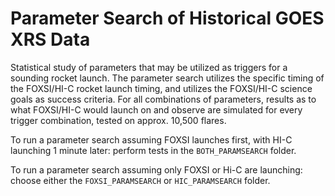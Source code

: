 # Parameter Search of Historical GOES XRS Data

Statistical study of parameters that may be utilized as triggers for a sounding rocket launch. The parameter search utilizes the specific timing of the FOXSI/HI-C rocket launch timing, and utilizes the FOXSI/HI-C science goals as success criteria. For all combinations of parameters, results as to what FOXSI/HI-C would launch on and observe are simulated for every trigger combination, tested on approx. 10,500 flares. 

To run a parameter search assuming FOXSI launches first, with HI-C launching 1 minute later: perform tests in the `BOTH_PARAMSEARCH` folder.

To run a parameter search assuming only FOXSI or Hi-C are launching: choose either the `FOXSI_PARAMSEARCH` or  `HIC_PARAMSEARCH` folder. 
